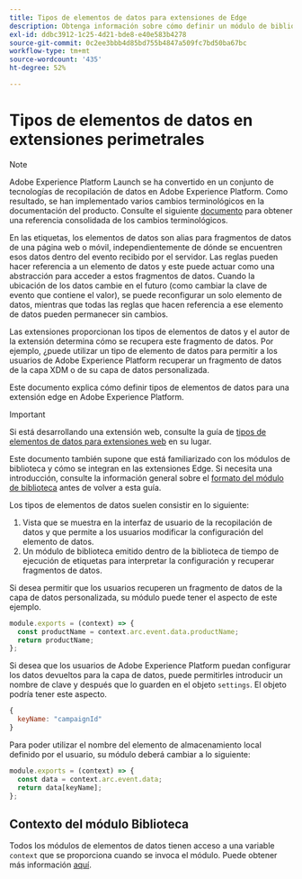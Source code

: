 ```yaml
---
title: Tipos de elementos de datos para extensiones de Edge
description: Obtenga información sobre cómo definir un módulo de biblioteca de tipo de elemento de datos para una extensión de etiqueta en una propiedad Edge.
exl-id: ddbc3912-1c25-4d21-bde8-e40e583b4278
source-git-commit: 0c2ee3bbb4d85bd755b4847a509fc7bd50ba67bc
workflow-type: tm+mt
source-wordcount: '435'
ht-degree: 52%

---
```


# Tipos de elementos de datos en extensiones perimetrales

>[!NOTE]
>
>Adobe Experience Platform Launch se ha convertido en un conjunto de tecnologías de recopilación de datos en Adobe Experience Platform. Como resultado, se han implementado varios cambios terminológicos en la documentación del producto. Consulte el siguiente [documento](../../term-updates.md) para obtener una referencia consolidada de los cambios terminológicos.

En las etiquetas, los elementos de datos son alias para fragmentos de datos de una página web o móvil, independientemente de dónde se encuentren esos datos dentro del evento recibido por el servidor. Las reglas pueden hacer referencia a un elemento de datos y este puede actuar como una abstracción para acceder a estos fragmentos de datos. Cuando la ubicación de los datos cambie en el futuro (como cambiar la clave de evento que contiene el valor), se puede reconfigurar un solo elemento de datos, mientras que todas las reglas que hacen referencia a ese elemento de datos pueden permanecer sin cambios.

Las extensiones proporcionan los tipos de elementos de datos y el autor de la extensión determina cómo se recupera este fragmento de datos. Por ejemplo, ¿puede utilizar un tipo de elemento de datos para permitir a los usuarios de Adobe Experience Platform recuperar un fragmento de datos de la capa XDM o de su capa de datos personalizada.

Este documento explica cómo definir tipos de elementos de datos para una extensión edge en Adobe Experience Platform.

>[!IMPORTANT]
>
>Si está desarrollando una extensión web, consulte la guía de [tipos de elementos de datos para extensiones web](../web/data-element-types.md) en su lugar.
>
>Este documento también supone que está familiarizado con los módulos de biblioteca y cómo se integran en las extensiones Edge. Si necesita una introducción, consulte la información general sobre el [formato del módulo de biblioteca](./format.md) antes de volver a esta guía.

Los tipos de elementos de datos suelen consistir en lo siguiente:

1. Vista que se muestra en la interfaz de usuario de la recopilación de datos y que permite a los usuarios modificar la configuración del elemento de datos.
2. Un módulo de biblioteca emitido dentro de la biblioteca de tiempo de ejecución de etiquetas para interpretar la configuración y recuperar fragmentos de datos.

Si desea permitir que los usuarios recuperen un fragmento de datos de la capa de datos personalizada, su módulo puede tener el aspecto de este ejemplo.

```js
module.exports = (context) => {
  const productName = context.arc.event.data.productName;
  return productName;
};
```

Si desea que los usuarios de Adobe Experience Platform puedan configurar los datos devueltos para la capa de datos, puede permitirles introducir un nombre de clave y después que lo guarden en el objeto `settings`. El objeto podría tener este aspecto.

```js
{
  keyName: "campaignId"
}
```

Para poder utilizar el nombre del elemento de almacenamiento local definido por el usuario, su módulo deberá cambiar a lo siguiente:

```js
module.exports = (context) => {
  const data = context.arc.event.data;
  return data[keyName];
};
```

## Contexto del módulo Biblioteca

Todos los módulos de elementos de datos tienen acceso a una variable `context` que se proporciona cuando se invoca el módulo. Puede obtener más información [aquí](./context.md).
